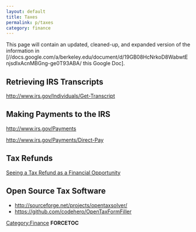```yaml
---
layout: default
title: Taxes
permalink: p/taxes
category: finance
---
```


This page will contain an updated, cleaned-up, and expanded version of the information in \[//docs.google.com/a/berkeley.edu/document/d/19GB08HcNrkoD8WabwtEnjsdIxAcnMBGng-ge0T93ABA/ this Google Doc\].

Retrieving IRS Transcripts
--------------------------

<http://www.irs.gov/Individuals/Get-Transcript>

Making Payments to the IRS
--------------------------

<http://www.irs.gov/Payments>

<http://www.irs.gov/Payments/Direct-Pay>

Tax Refunds
-----------

[Seeing a Tax Refund as a Financial Opportunity](http://www.nytimes.com/2015/04/01/your-money/seeing-a-tax-refund-as-a-financial-opportunity.html)

Open Source Tax Software
------------------------

-   <http://sourceforge.net/projects/opentaxsolver/>
-   <https://github.com/codehero/OpenTaxFormFiller>

[Category:Finance](/Category:Finance "wikilink") __FORCETOC__
